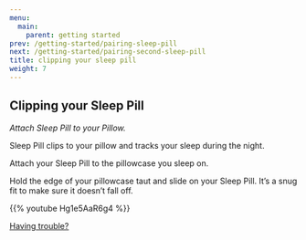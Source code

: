 ```yaml
---
menu:
  main:
    parent: getting started
prev: /getting-started/pairing-sleep-pill
next: /getting-started/pairing-second-sleep-pill
title: clipping your sleep pill
weight: 7
---
```


## Clipping your Sleep Pill


*Attach Sleep Pill to your Pillow.*

Sleep Pill clips to your pillow and tracks your sleep during the night. 
 

Attach your Sleep Pill to the pillowcase you sleep on.


Hold the edge of your pillowcase taut and slide on your Sleep Pill. It’s a snug fit to make sure it doesn’t fall off.


{{% youtube Hg1e5AaR6g4 %}}


[Having trouble?](http://staging-user.hello.is/troubleshoot/attaching-sleep-pill/)


	
